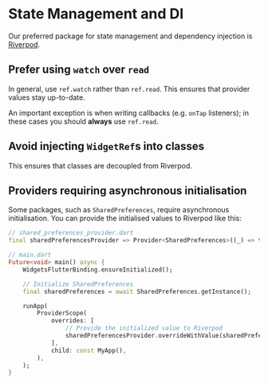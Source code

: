 # State Management and DI

Our preferred package for state management and dependency injection is [Riverpod](https://riverpod.dev).

## Prefer using `watch` over `read`

In general, use `ref.watch` rather than `ref.read`. This ensures that provider values stay up-to-date.

An important exception is when writing callbacks (e.g. `onTap` listeners); in these cases you should **always** use `ref.read`.

## Avoid injecting `WidgetRef`s into classes

This ensures that classes are decoupled from Riverpod.

<code-highlight>

<template v-slot:incorrect>
    ```dart
    // Riverpod-coupled Repository
    class BlogPostRepository {
        const BlogPostRepository({required this.ref});

        final WidgetRef ref;

        Future<BlogPost> getBlogPost(int id) => ref.watch(blogPostApi).getPost(id);
    }

    final blogPostRepositoryProvider => Provider((ref) => BlogPostRepository(ref: ref));
    ```
</template>

<template v-slot:correct>
    ```dart
    // Riverpod-free Repository
    class BlogPostRepository {
        const BlogPostRepository({required this.api});

        final BlogPostApi api;

        Future<BlogPost> getBlogPost(int id) => api.getPost(id);
    }

    final blogPostRepositoryProvider => Provider((ref) => BlogPostRepository(ref.watch(blogPostApiProvider)));
    ```
</template>

</code-highlight>

## Providers requiring asynchronous initialisation

Some packages, such as `SharedPreferences`, require asynchronous initialisation. You can provide the initialised values to Riverpod like this:

```dart
// shared_preferences_provider.dart
final sharedPreferencesProvider => Provider<SharedPreferences>((_) => throw UnimplementedError());
```

```dart
// main.dart
Future<void> main() async {
    WidgetsFlutterBinding.ensureInitialized();

    // Initialize SharedPreferences
    final sharedPreferences = await SharedPreferences.getInstance();

    runApp(
        ProviderScope(
            overrides: [
                // Provide the initialized value to Riverpod
                sharedPreferencesProvider.overrideWithValue(sharedPreferences),
            ],
            child: const MyApp(),
        ),
    );
}
```